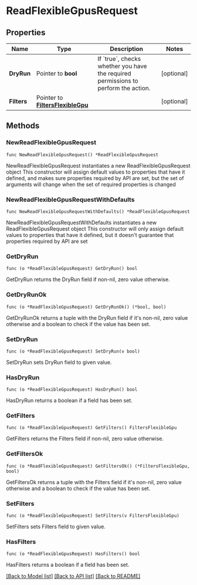 # ReadFlexibleGpusRequest

## Properties

Name | Type | Description | Notes
------------ | ------------- | ------------- | -------------
**DryRun** | Pointer to **bool** | If &#x60;true&#x60;, checks whether you have the required permissions to perform the action. | [optional] 
**Filters** | Pointer to [**FiltersFlexibleGpu**](FiltersFlexibleGpu.md) |  | [optional] 

## Methods

### NewReadFlexibleGpusRequest

`func NewReadFlexibleGpusRequest() *ReadFlexibleGpusRequest`

NewReadFlexibleGpusRequest instantiates a new ReadFlexibleGpusRequest object
This constructor will assign default values to properties that have it defined,
and makes sure properties required by API are set, but the set of arguments
will change when the set of required properties is changed

### NewReadFlexibleGpusRequestWithDefaults

`func NewReadFlexibleGpusRequestWithDefaults() *ReadFlexibleGpusRequest`

NewReadFlexibleGpusRequestWithDefaults instantiates a new ReadFlexibleGpusRequest object
This constructor will only assign default values to properties that have it defined,
but it doesn't guarantee that properties required by API are set

### GetDryRun

`func (o *ReadFlexibleGpusRequest) GetDryRun() bool`

GetDryRun returns the DryRun field if non-nil, zero value otherwise.

### GetDryRunOk

`func (o *ReadFlexibleGpusRequest) GetDryRunOk() (*bool, bool)`

GetDryRunOk returns a tuple with the DryRun field if it's non-nil, zero value otherwise
and a boolean to check if the value has been set.

### SetDryRun

`func (o *ReadFlexibleGpusRequest) SetDryRun(v bool)`

SetDryRun sets DryRun field to given value.

### HasDryRun

`func (o *ReadFlexibleGpusRequest) HasDryRun() bool`

HasDryRun returns a boolean if a field has been set.

### GetFilters

`func (o *ReadFlexibleGpusRequest) GetFilters() FiltersFlexibleGpu`

GetFilters returns the Filters field if non-nil, zero value otherwise.

### GetFiltersOk

`func (o *ReadFlexibleGpusRequest) GetFiltersOk() (*FiltersFlexibleGpu, bool)`

GetFiltersOk returns a tuple with the Filters field if it's non-nil, zero value otherwise
and a boolean to check if the value has been set.

### SetFilters

`func (o *ReadFlexibleGpusRequest) SetFilters(v FiltersFlexibleGpu)`

SetFilters sets Filters field to given value.

### HasFilters

`func (o *ReadFlexibleGpusRequest) HasFilters() bool`

HasFilters returns a boolean if a field has been set.


[[Back to Model list]](../README.md#documentation-for-models) [[Back to API list]](../README.md#documentation-for-api-endpoints) [[Back to README]](../README.md)


